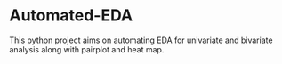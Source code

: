 # Automated-EDA
This python project aims on automating EDA for univariate and bivariate analysis along with pairplot and heat map.
